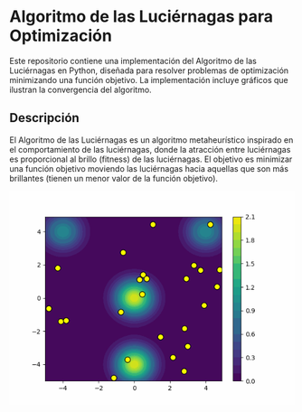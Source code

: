 # Algoritmo de las Luciérnagas para Optimización

Este repositorio contiene una implementación del Algoritmo de las Luciérnagas en Python, diseñada para resolver problemas de optimización minimizando una función objetivo. La implementación incluye gráficos que ilustran la convergencia del algoritmo.

## Descripción

El Algoritmo de las Luciérnagas es un algoritmo metaheurístico inspirado en el comportamiento de las luciérnagas, donde la atracción entre luciérnagas es proporcional al brillo (fitness) de las luciérnagas. El objetivo es minimizar una función objetivo moviendo las luciérnagas hacia aquellas que son más brillantes (tienen un menor valor de la función objetivo).

![Firefly Algorithm Animation](firefly_algorithm/firefly_algorithm_animation.gif)